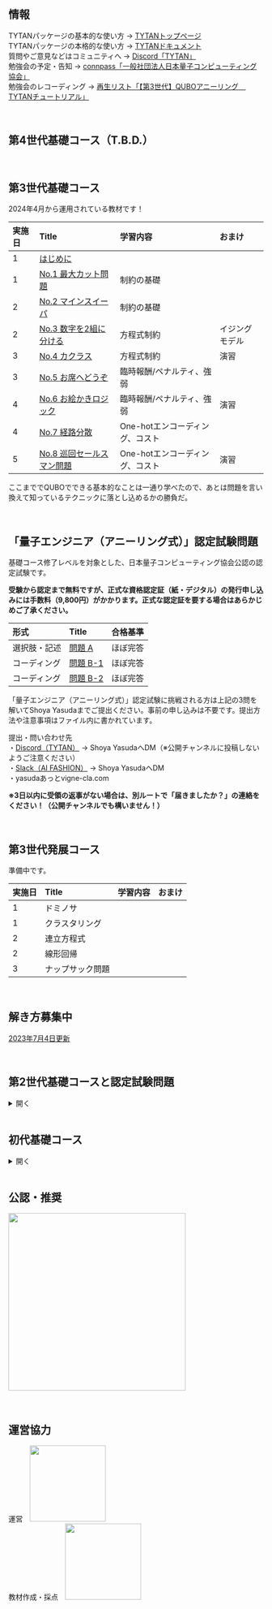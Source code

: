 ## 情報

TYTANパッケージの基本的な使い方 → [TYTANトップページ](https://github.com/tytansdk/tytan)<br>
TYTANパッケージの本格的な使い方 → [TYTANドキュメント](https://github.com/tytansdk/tytan/blob/main/document%20.md)<br>
質問やご意見などはコミュニティへ → [Discord「TYTAN」](https://discord.gg/qT5etstPW8)<br>
勉強会の予定・告知 → [connpass「一般社団法人日本量子コンピューティング協会」](https://jqca2023.connpass.com/)
<br>
勉強会のレコーディング → [再生リスト「【第3世代】QUBOアニーリング　TYTANチュートリアル」](https://www.youtube.com/playlist?list=PLQOGM0zeI92Sfk7L9yS8xoLDBRemHmxmj)

<br>

## 第4世代基礎コース（T.B.D.）

<br>

## 第3世代基礎コース
2024年4月から運用されている教材です！

|実施日|Title|学習内容|おまけ|
|:--|:--|:--|:--|
|1|<a href="https://docs.google.com/presentation/d/e/2PACX-1vQ23QymHrCp28LzDRYJrOUJDk42DZ26QmplAEEAy97MfrPVIedWFGdV_FFxMCdr14LCvqmZB2tFz3X6/pub?start=false&loop=false&delayms=3000" target="_blank">はじめに</a>|||
|1|<a href="https://colab.research.google.com/drive/1Q39CJyYsUR3bbwWleLRgHdHUilgpO2KB?usp=sharing" target="_blank">No.1 最大カット問題</a>|制約の基礎||
|2|<a href="https://colab.research.google.com/drive/1LQCLagQJDlnXdkmEHJtJ7vnndb3Pu-c6?usp=sharing" target="_blank">No.2 マインスイーパ</a>|制約の基礎||
|2|<a href="https://colab.research.google.com/drive/1fCw8PG2bx_lE6dpdTufCAcAsubX87lB2?usp=sharing" target="_blank">No.3 数字を2組に分ける</a>|方程式制約|イジングモデル|
|3|<a href="https://colab.research.google.com/drive/1FMtmu5ECrsHAEFZ761EtlyvbL-tAXEH8?usp=sharing" target="_blank">No.4 カクラス</a>|方程式制約|演習|
|3|<a href="https://colab.research.google.com/drive/1gmDonpXUzayC0TNlBGPHmLOgjTV0Azqd?usp=sharing" target="_blank">No.5 お席へどうぞ</a>|臨時報酬/ペナルティ、強弱||
|4|<a href="https://colab.research.google.com/drive/1_7XNQyizZHB3NQnNWzOad8E9qpnOvBAs?usp=sharing" target="_blank">No.6 お絵かきロジック</a>|臨時報酬/ペナルティ、強弱|演習|
|4|<a href="https://colab.research.google.com/drive/19oGWarjx9PFE8SVle9wJky66I2cQejUq?usp=sharing" target="_blank">No.7 経路分散</a>|One-hotエンコーディング、コスト||
|5|<a href="https://colab.research.google.com/drive/12ALc6AnvzD6WQfP-gb_mJwfZQb-nLxrv?usp=sharing" target="_blank">No.8 巡回セールスマン問題</a>|One-hotエンコーディング、コスト|演習|

ここまででQUBOでできる基本的なことは一通り学べたので、あとは問題を言い換えて知っているテクニックに落とし込めるかの勝負だ。

<br>

## 「量子エンジニア（アニーリング式）」認定試験問題

基礎コース修了レベルを対象とした、日本量子コンピューティング協会公認の認定試験です。

**受験から認定まで無料ですが、正式な資格認定証（紙・デジタル）の発行申し込みには手数料（9,800円）がかかります。正式な認定証を要する場合はあらかじめご了承ください。**

|形式|Title|合格基準|
|:--|:--|:--|
|選択肢・記述|<a href="https://colab.research.google.com/drive/1EVn6p07Nn90YbKQCa5fU7kdRvEfblEj9?usp=sharing" target="_blank">問題 A</a>|ほぼ完答|
|コーディング|<a href="https://colab.research.google.com/drive/1gz4QDIRqLNmYE0YaAk1GikjC96txmRli?usp=sharing" target="_blank">問題 B-1</a>|ほぼ完答|
|コーディング|<a href="https://colab.research.google.com/drive/1sxvE-a1n5F-_wKUhZXqGKvNf_Pb5jI-C?usp=sharing" target="_blank">問題 B-2</a>|ほぼ完答|

「量子エンジニア（アニーリング式）」認定試験に挑戦される方は上記の3問を解いてShoya Yasudaまでご提出ください。事前の申し込みは不要です。提出方法や注意事項はファイル内に書かれています。

提出・問い合わせ先<br>
・[Discord（TYTAN）](https://discord.gg/qT5etstPW8) -> Shoya YasudaへDM（※公開チャンネルに投稿しないようご注意ください）<br>
・[Slack（AI FASHION）](https://join.slack.com/t/ai-fashion/shared_invite/zt-5ew03uzn-Sh0fho5wQMUTUC2IE01gPg) -> Shoya YasudaへDM<br>
・yasudaあっとvigne-cla.com

**※3日以内に受領の返事がない場合は、別ルートで「届きましたか？」の連絡をください！（公開チャンネルでも構いません！）**

<br>

## 第3世代発展コース
準備中です。

|実施日|Title|学習内容|おまけ|
|:--|:--|:--|:--|
|1|ドミノサ|||
|1|クラスタリング|||
|2|連立方程式|||
|2|線形回帰|||
|3|ナップサック問題|||

<br>

## 解き方募集中
<a href="https://colab.research.google.com/drive/19dKlsKyQMjvdRyCg1hwCAg_WbRlS3dJV?usp=drive_link" target="_blank">2023年7月4日更新</a>


<br>


## 第2世代基礎コースと認定試験問題
<details>
<summary>開く</summary><div>

2024年3月まで運用されていた教材です。

|No.|Title|難度|学習内容|おまけ|実施日|
|:--|:--|:--|:--|:--|:--|
|0|<a href="https://docs.google.com/presentation/d/e/2PACX-1vQ23QymHrCp28LzDRYJrOUJDk42DZ26QmplAEEAy97MfrPVIedWFGdV_FFxMCdr14LCvqmZB2tFz3X6/pub?start=false&loop=false&delayms=3000" target="_blank">はじめに</a>||||1|
|1|<a href="https://colab.research.google.com/drive/1cPM7qx-mTIqxHQztKHJuW3EaCHn5hegg?usp=sharing" target="_blank">最大カット問題</a>|#|制約の基礎||1|
|2|<a href="https://colab.research.google.com/drive/1OkfbSQskWgyzKpbElqMEpd4ZhU9X05vv?usp=sharing" target="_blank">温度計パズル</a>|##|制約の基礎、降順|便利関数|2|
|3|<a href="https://colab.research.google.com/drive/18pth1OMi2c9YO-hUC1sPxpjSKJoRnPIE?usp=sharing" target="_blank">数字を均等に2組に分ける</a>|#|方程式制約|イジング版|2|
|4|<a href="https://colab.research.google.com/drive/1OYLy5kEcYwK59nCJH7IUZOU2gQc3w-Ku?usp=sharing" target="_blank">シフト最適化</a>|#|方程式制約||3|
|5|<a href="https://colab.research.google.com/drive/1WwsQkrIGS7YMz26BvrExIBD3MvpxEhzT?usp=sharing" target="_blank">お絵かきロジック</a>|###|条件報酬、条件ペナルティ|便利関数|3|
|6|<a href="https://colab.research.google.com/drive/17EVg0h-yMPm_qYLw8XMsCwCydaSDqajx?usp=sharing" target="_blank">巡回セールスマン問題</a>|###|ワンホット、コスト|演習|4|
|7|<a href="https://colab.research.google.com/drive/1ENTU11JxMPujaNx0MJ3gycamt8rZB3Xw?usp=sharing" target="_blank">クラスタリング</a>|###|ワンホット、コスト||4|
|8|<a href="https://colab.research.google.com/drive/1Tdi6jJUtgStU4ip6F0t0NUXxn7urPH8d?usp=sharing" target="_blank">連立方程式を解く</a>|###|2進数（N-bit）表現|便利関数|5|
|9|<a href="https://colab.research.google.com/drive/1Zt9FFF48S0tYRgpoiTOaLxiaHpWjTgLg?usp=sharing" target="_blank">線形回帰</a>|###|2進数（N-bit）表現|便利関数|5|
|10|<a href="https://colab.research.google.com/drive/128pWGsIQc5SZRZAwL-2cOlaWu5IbBZwT?usp=sharing" target="_blank">ナップサック問題</a>|####|コスト、補助変数と不等式制約||6|
</div>

「量子エンジニア（アニーリング式）」認定試験問題

|No.|Title|難度|ジャンル|作問協力|
|:--|:--|:--|:--|:--|
|1|<a href="https://colab.research.google.com/drive/1bMO0k-uvSkj8x0Hjrx-7nsI694w6s5S_?usp=sharing" target="_blank">スターバトル</a>|####|パズル|yasuda|
|2|<a href="https://colab.research.google.com/drive/11UzMBeLhuVIiuo7QpoMHQKcP-2OGNnRs?usp=sharing" target="_blank">ピタゴラス数</a>|####|数学|derwind|
|3|<a href="https://colab.research.google.com/drive/1dRgHQq5kWxVkQ2-y9NL266kROnq_sVeW?usp=sharing" target="_blank">ジョブシーケンス問題</a>|####|工程|yasuda|
|4|<a href="https://colab.research.google.com/drive/1BLTWenIX0cjffwH9B6mpw-HRE24BkSNj?usp=sharing" target="_blank">ばねにはたらく力</a>|####|高校物理|derwind|
|5|<a href="https://colab.research.google.com/drive/1R6O6pLiQkPyYKZK73Lokn4gHyEIX_XxM?usp=sharing" target="_blank">クリティカルパス問題</a>|#####|工程|derwind|

「量子エンジニア（アニーリング式）」認定試験に挑戦される方は、上記から任意の2問を解いて.ipynbまたは.pyをShoya Yasudaまでメール・DM等でご提出ください。

▼注意事項<br>
テキスト欄やコメントアウトにより最低限の説明や思考過程を含めてください<br>
その際、チュートリアルの「おすすめコース」のどれと関連があるかにも触れてください<br>
説明のための図は必ずしも必要ありません<br>
アニーリングのソルバーには必ずTYTANパッケージを使用してください<br>
必ずしも1回の実行で正解が得られる必要はなく、正解が得られることが期待できるコードであれば問題ありません<br>

▼合格条件<br>
QUBO条件式が妥当であること<br>
説明や思考過程が妥当であること<br>
十分な可読性のPythonコードであること<br>
チュートリアル「おすすめコース」を把握していること<br>

連絡先<br>
・DiscordのDM（※公開チャンネルに投稿しないようご注意ください）<br>
・SlackのDM<br>
・yasudaあっとvigne-cla.com

</details>

<br>


## 初代基礎コース
<details>
<summary>開く</summary><div>

TYTANパッケージ修正にともない、コードが動作しなくなった場合があります。

|File|Title|実施日|
|:--|:--|:--|
|tutorial00.|<a href="tutorial/tutorial00_networkx.ipynb">ネットワークX</a>|2023/04/11|
|tutorial01.|<a href="tutorial/tutorial01_qubo.ipynb">イジングとQUBO</a>|2023/04/14|
|tutorial02.|<a href="tutorial/tutorial02_maxcut.ipynb">マックスカット問題、自然数分割問題</a>|2023/05/17|
|tutorial03.|<a href="tutorial/tutorial03_bil.ipynb">整数計画問題</a>|2023/05/17|
|tutorial04.|<a href="tutorial/tutorial04_graphcoloring.ipynb">グラフ分割問題、グラフカラーリング問題</a>|2023/05/17|
|tutorial05.|<a href="tutorial/tutorial05_cliques.ipynb">クリーク判定問題、クリークカバー問題</a>||
|tutorial06.|<a href="tutorial/tutorial06_job_sequencing_problem.ipynb">ジョブシークエンス、ナップザック問題</a>|★一部間違いがあります。実力テストの参考にされる場合はご注意ください！|
|tutorial07.|<a href="tutorial/tutorial07_setcover_setpacking.ipynb">セットカバー、セットパッキング</a>||
|tutorial08.|<a href="tutorial/tutorial08_clustering_vertex_cover.ipynb">クラスタリング、頂点被覆問題</a>||
|tutorial09.|<a href="tutorial/tutorial09_trafficflow_optimization.ipynb">交通最適化問題</a>||
|tutorial10.|<a href="tutorial/tutorial10_liner_reg.ipynb">イジング線形回帰</a>||
</div></details>

<br>

## 公認・推奨
<a href="https://www.jqca.org/" target="_blank"><img src="https://github.com/tytansdk/tytan_tutorial/blob/main/img/logo_jqca.png" width="350"></a>

<br>

## 運営協力
運営　<a href="https://www.chodai.co.jp/" target="_blank"><img src="https://github.com/tytansdk/tytan_tutorial/blob/main/img/logo_chodai.png" width="150"></a><br>
教材作成・採点　<a href="https://vigne-cla.com/" target="_blank"><img src="https://github.com/tytansdk/tytan_tutorial/blob/main/img/logo_vc_f_sk.png" width="150"></a>


